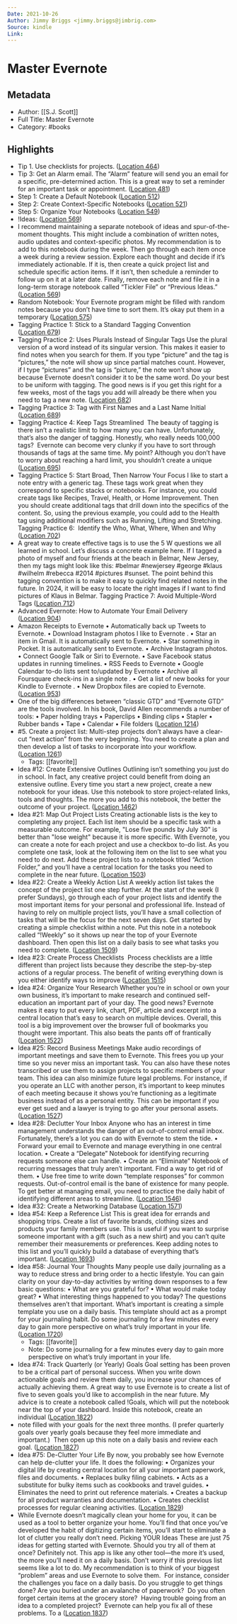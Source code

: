 ```yaml
---
Date: 2021-10-26
Author: Jimmy Briggs <jimmy.briggs@jimbrig.com>
Source: kindle
Link:
---
```

# Master Evernote

## Metadata
- Author: [[S.J. Scott]]
- Full Title: Master Evernote
- Category: #books

## Highlights
- Tip 1. Use checklists for projects. ([Location 464](https://readwise.io/to_kindle?action=open&asin=B00LKBEIXI&location=464))
- Tip 3: Get an Alarm email. The “Alarm” feature will send you an email for a specific, pre-determined action. This is a great way to set a reminder for an important task or appointment. ([Location 481](https://readwise.io/to_kindle?action=open&asin=B00LKBEIXI&location=481))
- Step 1: Create a Default Notebook ([Location 512](https://readwise.io/to_kindle?action=open&asin=B00LKBEIXI&location=512))
- Step 2: Create Context-Specific Notebooks ([Location 521](https://readwise.io/to_kindle?action=open&asin=B00LKBEIXI&location=521))
- Step 5: Organize Your Notebooks ([Location 549](https://readwise.io/to_kindle?action=open&asin=B00LKBEIXI&location=549))
- !Ideas: ([Location 569](https://readwise.io/to_kindle?action=open&asin=B00LKBEIXI&location=569))
- I recommend maintaining a separate notebook of ideas and spur-of-the-moment thoughts. This might include a combination of written notes, audio updates and context-specific photos. My recommendation is to add to this notebook during the week. Then go through each item once a week during a review session. Explore each thought and decide if it’s immediately actionable. If it is, then create a quick project list and schedule specific action items. If it isn’t, then schedule a reminder to follow up on it at a later date. Finally, remove each note and file it in a long-term storage notebook called “Tickler File” or “Previous Ideas.” ([Location 569](https://readwise.io/to_kindle?action=open&asin=B00LKBEIXI&location=569))
- Random Notebook: Your Evernote program might be filled with random notes because you don’t have time to sort them. It’s okay put them in a temporary ([Location 575](https://readwise.io/to_kindle?action=open&asin=B00LKBEIXI&location=575))
- Tagging Practice 1: Stick to a Standard Tagging Convention ([Location 679](https://readwise.io/to_kindle?action=open&asin=B00LKBEIXI&location=679))
- Tagging Practice 2: Uses Plurals Instead of Singular Tags Use the plural version of a word instead of its singular version. This makes it easier to find notes when you search for them. If you type “picture” and the tag is “pictures,” the note will show up since partial matches count. However, if I type “pictures” and the tag is “picture,” the note won’t show up because Evernote doesn’t consider it to be the same word. Do your best to be uniform with tagging. The good news is if you get this right for a few weeks, most of the tags you add will already be there when you need to tag a new note. ([Location 682](https://readwise.io/to_kindle?action=open&asin=B00LKBEIXI&location=682))
- Tagging Practice 3: Tag with First Names and a Last Name Initial ([Location 689](https://readwise.io/to_kindle?action=open&asin=B00LKBEIXI&location=689))
- Tagging Practice 4: Keep Tags Streamlined  The beauty of tagging is there isn’t a realistic limit to how many you can have. Unfortunately, that’s also the danger of tagging. Honestly, who really needs 100,000 tags?  Evernote can become very clunky if you have to sort through thousands of tags at the same time. My point? Although you don’t have to worry about reaching a hard limit, you shouldn’t create a unique ([Location 695](https://readwise.io/to_kindle?action=open&asin=B00LKBEIXI&location=695))
- Tagging Practice 5: Start Broad, Then Narrow Your Focus I like to start a note entry with a generic tag. These tags work great when they correspond to specific stacks or notebooks. For instance, you could create tags like Recipes, Travel, Health, or Home Improvement. Then you should create additional tags that drill down into the specifics of the content. So, using the previous example, you could add to the Health tag using additional modifiers such as Running, Lifting and Stretching. Tagging Practice 6:  Identify the Who, What, Where, When and Why ([Location 702](https://readwise.io/to_kindle?action=open&asin=B00LKBEIXI&location=702))
- A great way to create effective tags is to use the 5 W questions we all learned in school. Let’s discuss a concrete example here. If I tagged a photo of myself and four friends at the beach in Belmar, New Jersey, then my tags might look like this: #belmar #newjersey #george #klaus #wilhelm #rebecca #2014 #pictures #sunset. The point behind this tagging convention is to make it easy to quickly find related notes in the future. In 2024, it will be easy to locate the right images if I want to find pictures of Klaus in Belmar. Tagging Practice 7: Avoid Multiple-Word Tags ([Location 712](https://readwise.io/to_kindle?action=open&asin=B00LKBEIXI&location=712))
- Advanced Evernote: How to Automate Your Email Delivery ([Location 904](https://readwise.io/to_kindle?action=open&asin=B00LKBEIXI&location=904))
- Amazon Receipts to Evernote
  • Automatically back up Tweets to Evernote.
  • Download Instagram photos I like to Evernote
  . • Star an item in Gmail. It is automatically sent to Evernote.
  • Star something in Pocket. It is automatically sent to Evernote.
  • Archive Instagram photos.
  • Connect Google Talk or Siri to Evernote. • Save Facebook status updates in running timelines.
  • RSS Feeds to Evernote
  • Google Calendar to-do lists sent to/updated by Evernote
  • Archive all Foursquare check-ins in a single note
  . • Get a list of new books for your Kindle to Evernote
  . • New Dropbox files are copied to Evernote. ([Location 953](https://readwise.io/to_kindle?action=open&asin=B00LKBEIXI&location=953))
- One of the big differences between “classic GTD” and “Evernote GTD” are the tools involved. In his book, David Allen recommends a number of tools: • Paper holding trays • Paperclips • Binding clips • Stapler • Rubber bands • Tape • Calendar • File folders ([Location 1214](https://readwise.io/to_kindle?action=open&asin=B00LKBEIXI&location=1214))
- #5. Create a project list: Multi-step projects don’t always have a clear-cut “next action” from the very beginning. You need to create a plan and then develop a list of tasks to incorporate into your workflow. ([Location 1261](https://readwise.io/to_kindle?action=open&asin=B00LKBEIXI&location=1261))
    - Tags: [[favorite]] 
- Idea #12: Create Extensive Outlines Outlining isn’t something you just do in school. In fact, any creative project could benefit from doing an extensive outline. Every time you start a new project, create a new notebook for your ideas. Use this notebook to store project-related links, tools and thoughts. The more you add to this notebook, the better the outcome of your project. ([Location 1462](https://readwise.io/to_kindle?action=open&asin=B00LKBEIXI&location=1462))
- Idea #21: Map Out Project Lists Creating actionable lists is the key to completing any project. Each list item should be a specific task with a measurable outcome. For example, "Lose five pounds by July 30" is better than "lose weight" because it is more specific. With Evernote, you can create a note for each project and use a checkbox to-do list. As you complete one task, look at the following item on the list to see what you need to do next. Add these project lists to a notebook titled “Action Folder,” and you’ll have a central location for the tasks you need to complete in the near future. ([Location 1503](https://readwise.io/to_kindle?action=open&asin=B00LKBEIXI&location=1503))
- Idea #22: Create a Weekly Action List A weekly action list takes the concept of the project list one step further. At the start of the week (I prefer Sundays), go through each of your project lists and identify the most important items for your personal and professional life. Instead of having to rely on multiple project lists, you’ll have a small collection of tasks that will be the focus for the next seven days. Get started by creating a simple checklist within a note. Put this note in a notebook called “!Weekly” so it shows up near the top of your Evernote dashboard. Then open this list on a daily basis to see what tasks you need to complete. ([Location 1509](https://readwise.io/to_kindle?action=open&asin=B00LKBEIXI&location=1509))
- Idea #23: Create Process Checklists  Process checklists are a little different than project lists because they describe the step-by-step actions of a regular process. The benefit of writing everything down is you either identify ways to improve ([Location 1515](https://readwise.io/to_kindle?action=open&asin=B00LKBEIXI&location=1515))
- Idea #24: Organize Your Research Whether you’re in school or own your own business, it’s important to make research and continued self-education an important part of your day. The good news? Evernote makes it easy to put every link, chart, PDF, article and excerpt into a central location that’s easy to search on multiple devices. Overall, this tool is a big improvement over the browser full of bookmarks you thought were important. This also beats the pants off of frantically ([Location 1522](https://readwise.io/to_kindle?action=open&asin=B00LKBEIXI&location=1522))
- Idea #25: Record Business Meetings Make audio recordings of important meetings and save them to Evernote. This frees you up your time so you never miss an important task. You can also have these notes transcribed or use them to assign projects to specific members of your team. This idea can also minimize future legal problems. For instance, if you operate an LLC with another person, it’s important to keep minutes of each meeting because it shows you’re functioning as a legitimate business instead of as a personal entity. This can be important if you ever get sued and a lawyer is trying to go after your personal assets. ([Location 1527](https://readwise.io/to_kindle?action=open&asin=B00LKBEIXI&location=1527))
- Idea #28: Declutter Your Inbox Anyone who has an interest in time management understands the danger of an out-of-control email inbox. Fortunately, there’s a lot you can do with Evernote to stem the tide. • Forward your email to Evernote and manage everything in one central location. • Create a “Delegate” Notebook for identifying recurring requests someone else can handle. • Create an “Eliminate” Notebook of recurring messages that truly aren’t important. Find a way to get rid of them. • Use free time to write down “template responses” for common requests. Out-of-control email is the bane of existence for many people. To get better at managing email, you need to practice the daily habit of identifying different areas to streamline. ([Location 1546](https://readwise.io/to_kindle?action=open&asin=B00LKBEIXI&location=1546))
- Idea #32: Create a Networking Database ([Location 1571](https://readwise.io/to_kindle?action=open&asin=B00LKBEIXI&location=1571))
- Idea #54: Keep a Reference List This is great idea for errands and shopping trips. Create a list of favorite brands, clothing sizes and products your family members use. This is useful if you want to surprise someone important with a gift (such as a new shirt) and you can’t quite remember their measurements or preferences. Keep adding notes to this list and you’ll quickly build a database of everything that’s important. ([Location 1693](https://readwise.io/to_kindle?action=open&asin=B00LKBEIXI&location=1693))
- Idea #58: Journal Your Thoughts
  Many people use daily journaling as a way to reduce stress and bring order to a hectic lifestyle. You can gain clarity on your day-to-day activities by writing down responses to a few basic questions:
  • What are you grateful for?
  • What would make today great?
  • What interesting things happened to you today?
  The questions themselves aren’t that important. What’s important is creating a simple template you use on a daily basis. This template should act as a prompt for your journaling habit. Do some journaling for a few minutes every day to gain more perspective on what’s truly important in your life. ([Location 1720](https://readwise.io/to_kindle?action=open&asin=B00LKBEIXI&location=1720))
    - Tags: [[favorite]] 
    - Note: Do some journaling for a few minutes every day to gain more perspective on what’s truly important in your life.
- Idea #74: Track Quarterly (or Yearly) Goals Goal setting has been proven to be a critical part of personal success. When you write down actionable goals and review them daily, you increase your chances of actually achieving them. A great way to use Evernote is to create a list of five to seven goals you’d like to accomplish in the near future. My advice is to create a notebook called !Goals, which will put the notebook near the top of your dashboard. Inside this notebook, create an individual ([Location 1822](https://readwise.io/to_kindle?action=open&asin=B00LKBEIXI&location=1822))
- note filled with your goals for the next three months. (I prefer quarterly goals over yearly goals because they feel more immediate and important.)  Then open up this note on a daily basis and review each goal. ([Location 1827](https://readwise.io/to_kindle?action=open&asin=B00LKBEIXI&location=1827))
- Idea #75: De-Clutter Your Life By now, you probably see how Evernote can help de-clutter your life. It does the following: • Organizes your digital life by creating central location for all your important paperwork, files and documents. • Replaces bulky filing cabinets. • Acts as a substitute for bulky items such as cookbooks and travel guides. • Eliminates the need to print out reference materials. • Creates a backup for all product warranties and documentation. • Creates checklist processes for regular cleaning activities. ([Location 1829](https://readwise.io/to_kindle?action=open&asin=B00LKBEIXI&location=1829))
- While Evernote doesn’t magically clean your home for you, it can be used as a tool to better organize your home. You’ll find that once you’ve developed the habit of digitizing certain items, you’ll start to eliminate a lot of clutter you really don’t need. Picking YOUR Ideas These are just 75 ideas for getting started with Evernote. Should you try all of them at once? Definitely not. This app is like any other tool—the more it’s used, the more you’ll need it on a daily basis. Don’t worry if this previous list seems like a lot to do. My recommendation is to think of your biggest “problem” areas and use Evernote to solve them.  For instance, consider the challenges you face on a daily basis. Do you struggle to get things done? Are you buried under an avalanche of paperwork?  Do you often forget certain items at the grocery store?  Having trouble going from an idea to a completed project?  Evernote can help you fix all of these problems. To a ([Location 1837](https://readwise.io/to_kindle?action=open&asin=B00LKBEIXI&location=1837))
